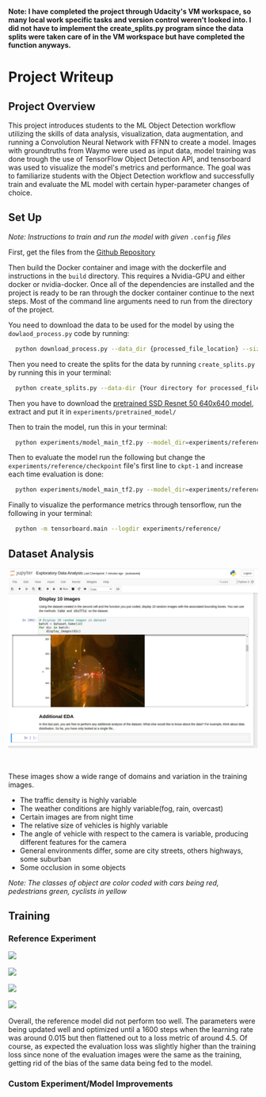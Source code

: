 __Note: I have completed the project through Udacity's VM workspace, so many local work specific tasks and version control weren't looked into. I did not have to implement the create_splits.py program since the data splits were taken care of in the VM workspace but have completed the function anyways.__ 
# Project Writeup

## Project Overview
This project introduces students to the ML Object Detection workflow utilizing the skills of data analysis, visualization, data augmentation, and running a Convolution Neural Network with FFNN to create a model. Images with groundtruths from Waymo were used as input data, model training was done trough the use of TensorFlow Object Detection API, and tensorboard was used to visualize the model's metrics and performance. The goal was to familiarize students with the Object Detection workflow and successfully train and evaluate the ML model with certain hyper-parameter changes of choice.

## Set Up
*Note: Instructions to train and run the model with given* `.config` *files*

First, get the files from the [Github Repository](https://github.com/RuchitJathania/Object-Detection-in-an-Urban-Environment.git)

Then build the Docker container and image with the dockerfile and instructions in the `build` directory. This requires a Nvidia-GPU and either docker or nvidia-docker. 
Once all of the dependencies are installed and the project is ready to be ran through the docker container continue to the next steps. 
Most of the command line arguments need to run from the directory of the project.

You need to download the data to be used for the model by using the `dowlaod_process.py` code by running:
```bash
  python download_process.py --data_dir {processed_file_location} --size {number of files you want to download}
```
Then you need to create the splits for the data by running `create_splits.py` by running this in your terminal:
```bash
  python create_splits.py --data-dir {Your directory for processed_file_location}
```
Then you have to download the [pretrained SSD Resnet 50 640x640 model](http://download.tensorflow.org/models/object_detection/tf2/20200711/ssd_resnet50_v1_fpn_640x640_coco17_tpu-8.tar.gz), extract and put it in `experiments/pretrained_model/`

Then to train the model, run this in your terminal:
```bash
  python experiments/model_main_tf2.py --model_dir=experiments/reference/ --pipeline_config_path={Path of config file you want to use}
```

Then to evaluate the model run the following but change the `experiments/reference/checkpoint` file's first line to `ckpt-1` and increase each time evaluation is done:
```bash
  python experiments/model_main_tf2.py --model_dir=experiments/reference/ --pipeline_config_path={Path of config file you want to used to train} --checkpoint_dir=experiments/reference/
```

Finally to visualize the performance metrics through tensorflow, run the following in your terminal:
```bash
  python -m tensorboard.main --logdir experiments/reference/
```
## Dataset Analysis
![](https://github.com/RuchitJathania/Object-Detection-in-an-Urban-Environment/blob/main/DataVisualization/ExploratoryDataAnalysis/Screenshot%202022-06-24%20154321.png)

![]()
![]()
![]()


These images show a wide range of domains and variation in the training images.
* The traffic density is highly variable
* The weather conditions are highly variable(fog, rain, overcast)
* Certain images are from night time
* The relative size of vehicles is highly variable
* The angle of vehicle with respect to the camera is variable, producing different features for the camera
* General environments differ, some are city streets, others highways, some suburban
* Some occlusion in some objects

_Note: The classes of object are color coded with cars being red, pedestrians green, cyclists in yellow_
## Training
### Reference Experiment

![](experiment0_ref/refEvalLoss.png)

![](experiment0_ref/refTrainStep.png)

![](experiment0_ref/refEvalPrecision.png)

![](experiment0_ref/refEvalRecall.png)

Overall, the reference model did not perform too well. The parameters were being updated well and optimized until a 1600 steps when the learning rate was around 0.015 but then flattened out to a loss metric of around 4.5. Of course, as expected the evaluation loss was slightly higher than the training loss since none of the evaluation images were the same as the training, getting rid of the bias of the same data being fed to the model.
### Custom Experiment/Model Improvements